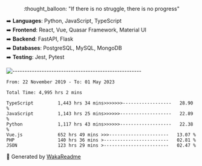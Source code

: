 <p align="center"> 
  :thought_balloon: "If there is no struggle, there is no progress"
</p>

<p align="left">
  ➡️ <strong>Languages</strong>: Python, JavaScript, TypeScript<br>
  ➡️ <strong>Frontend</strong>: React, Vue, Quasar Framework, Material UI<br>
  ➡️ <strong>Backend</strong>: FastAPI, Flask<br>
  ➡️ <strong>Databases</strong>: PostgreSQL, MySQL, MongoDB<br>
  ➡️ <strong>Testing</strong>: Jest, Pytest<br>
</p>

![-----------------------------------------------------](https://raw.githubusercontent.com/andreasbm/readme/master/assets/lines/vintage.png)

<!--START_SECTION:waka-->

```text
From: 22 November 2019 - To: 01 May 2023

Total Time: 4,995 hrs 2 mins

TypeScript         1,443 hrs 34 mins>>>>>>>------------------   28.90 %
JavaScript         1,143 hrs 25 mins>>>>>>-------------------   22.89 %
Python             1,117 hrs 43 mins>>>>>>-------------------   22.38 %
Vue.js             652 hrs 49 mins >>>----------------------   13.07 %
PHP                140 hrs 36 mins >------------------------   02.81 %
JSON               123 hrs 29 mins >------------------------   02.47 %
```

<!--END_SECTION:waka-->


🚀 Generated by [WakaReadme](https://github.com/athul/waka-readme)
